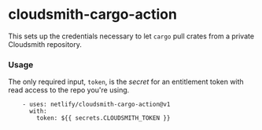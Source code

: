 # cloudsmith-cargo-action

This sets up the credentials necessary to let `cargo` pull crates from
a private Cloudsmith repository.

### Usage

The only required input, `token`, is the *secret* for an entitlement token
with read access to the repo you're using.

```
    - uses: netlify/cloudsmith-cargo-action@v1
      with:
        token: ${{ secrets.CLOUDSMITH_TOKEN }}
```